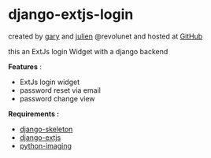 django-extjs-login
=====================

created by [gary][5] and [julien][6] @revolunet and hosted at [GitHub][4]

this an ExtJs login Widget with a django backend

**Features** :

 - ExtJs login widget
 - password reset via email
 - password change view


**Requirements :** 

  - [django-skeleton][1]
  - [django-extjs][2]
  - [python-imaging][3] 
 


  [1]: http://github.com/revolunet/django-skeleton
  [2]: http://github.com/revolunet/django-extjs
  [3]: http://www.pythonware.com/products/pil/
  [4]: https://github.com/revolunet/django-extjs-login
  [5]: mailto:gary@chewam.com
  [6]: mailto:julien@bouquillon.com